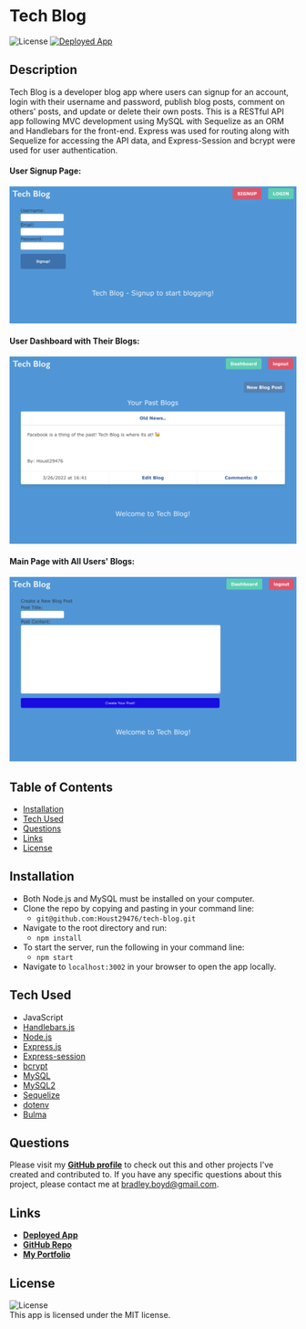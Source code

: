 # Tech Blog

![License](https://img.shields.io/badge/License%3A-MIT-green.svg) <a href="https://tech-blog-houst29476.herokuapp.com/">![Deployed App](https://img.shields.io/badge/Deployed%20App-blue.svg)</a>

## Description

Tech Blog is a developer blog app where users can signup for an account, login with their username and password, publish blog posts, comment on others' posts, and update or delete their own posts. This is a RESTful API app following MVC development using MySQL with Sequelize as an ORM and Handlebars for the front-end. Express was used for routing along with Sequelize for accessing the API data, and Express-Session and bcrypt were used for user authentication.

#### User Signup Page:

![User Signup](./assets/images/screenshot-1.jpg)

#### User Dashboard with Their Blogs:

![User Dashboard](./assets/images/screenshot-2.jpg)

#### Main Page with All Users' Blogs:

![Main Blog Page](./assets/images/screenshot-3.jpg)

## Table of Contents

- [Installation](#installation)
- [Tech Used](#tech-used)
- [Questions](#questions)
- [Links](#links)
- [License](#license)

## Installation

- Both Node.js and MySQL must be installed on your computer.
- Clone the repo by copying and pasting in your command line:
  - `git@github.com:Houst29476/tech-blog.git`
- Navigate to the root directory and run:
  - `npm install`
- To start the server, run the following in your command line:
  - `npm start`
- Navigate to `localhost:3002` in your browser to open the app locally.

## Tech Used

- JavaScript
- [Handlebars.js](https://handlebarsjs.com/)
- [Node.js](https://nodejs.org/en/)
- [Express.js](https://www.npmjs.com/package/express)
- [Express-session](https://www.npmjs.com/package/express-session)
- [bcrypt](https://www.npmjs.com/package/bcrypt)
- [MySQL](https://dev.mysql.com/doc/)
- [MySQL2](https://www.npmjs.com/package/mysql2)
- [Sequelize](https://www.npmjs.com/package/sequelize)
- [dotenv](https://www.npmjs.com/package/dotenv)
- [Bulma](https://bulma.io/documentation/)

## Questions

Please visit my **[GitHub profile](https://github.com/houst29476/)** to check out this and other projects I've created and contributed to.
If you have any specific questions about this project, please contact me at <bradley.boyd@gmail.com>.

## Links

- **[Deployed App](https://git.heroku.com/tech-blog-houst29476.git)**
- **[GitHub Repo](https://github.com/houst29476/tech-blog/)**
- **[My Portfolio](https://houst29476.github.io/)**

## License

![License](https://img.shields.io/badge/License%3A-MIT-green.svg)  
 This app is licensed under the MIT license.
